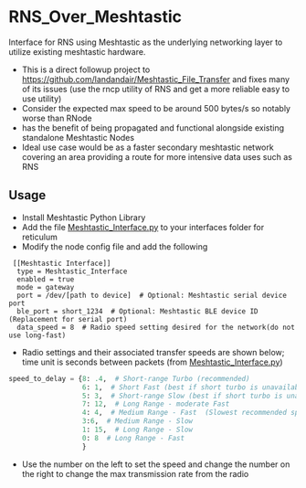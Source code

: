 # RNS_Over_Meshtastic
Interface for RNS using Meshtastic as the underlying networking layer to utilize existing meshtastic hardware.

- This is a direct followup project to https://github.com/landandair/Meshtastic_File_Transfer and fixes many of its issues (use the rncp utility of RNS and get a more reliable easy to use utility)
- Consider the expected max speed to be around 500 bytes/s so notably worse than RNode
- has the benefit of being propagated and functional alongside existing standalone Meshtastic Nodes
- Ideal use case would be as a faster secondary meshtastic network covering an area providing a route for more intensive data uses such as RNS

## Usage
- Install Meshtastic Python Library
- Add the file [Meshtastic_Interface.py](Interface%2FMeshtastic_Interface.py) to your interfaces folder for reticulum
- Modify the node config file and add the following
```
 [[Meshtastic Interface]]
  type = Meshtastic_Interface
  enabled = true
  mode = gateway
  port = /dev/[path to device]  # Optional: Meshtastic serial device port
  ble_port = short_1234  # Optional: Meshtastic BLE device ID (Replacement for serial port)
  data_speed = 8  # Radio speed setting desired for the network(do not use long-fast)
```

- Radio settings and their associated transfer speeds are shown below; time unit is seconds between packets (from [Meshtastic_Interface.py](Interface%2FMeshtastic_Interface.py))
```python
speed_to_delay = {8: .4,  # Short-range Turbo (recommended)
                  6: 1,  # Short Fast (best if short turbo is unavailable)
                  5: 3,  # Short-range Slow (best if short turbo is unavailable)
                  7: 12,  # Long Range - moderate Fast
                  4: 4,  # Medium Range - Fast  (Slowest recommended speed)
                  3:6,  # Medium Range - Slow
                  1: 15,  # Long Range - Slow
                  0: 8  # Long Range - Fast
                  }
```
- Use the number on the left to set the speed and change the number on the right to change the max transmission rate from the radio

